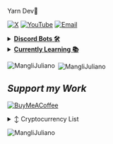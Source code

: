Yarn Dev🍃

 [![X](https://img.shields.io/badge/X-000000?style=for-the-badge&logo=x&logoColor=white)](https://x.com/HeiwaSiro)
 [![YouTube](https://img.shields.io/badge/YouTube-FF170F?style=for-the-badge&logo=youtube&logoColor=white)](https://www.youtube.com/@HeiwaSiro)
 [![Email](https://img.shields.io/badge/Email-8B89CC?style=for-the-badge&logo=protonmail&logoColor=white)](mailto:HeiwaSiro@proton.me)

<details>
  
<summary><b><u>Discord Bots 🛠</u></b></summary>

I build Discord Bots, i work to make them compatible with Discord.js and Node.js.

- 🤖 [Default Discord Bot](https://github.com/HeiwaSiro/default-discord-bot-js): A basic Discord bot built using Node.js and Discord.js. It includes a structured setup for handling events, commands, and deploying slash commands to Discord servers.

</details>

<details>
 
<summary><b><u>Currently Learning 📚</u></b></summary>

I am interested to anything Technology related.

- Web Design, Front-End & Back-End & Full Stack Development, Responsive Design, Web Performance Optimization, Web Accessibility, Web Security
- Mobile App Development, Native Development, Cross-Platform Development, App Design, App Monetization, App Store Optimization (ASO)
- Software Development, Programming Languages, Software Engineering Principles, APIs and Microservices, Machine Learning and AI, Data Science
- Game Development, Game Engines, Game Design, Game Monetization
- Cybersecurity, Ethical Hacking, Cryptography, Network Security
- Multimedia and Creative Technology, Video Editing, Graphic Design, Animation, Audio Production
- Emerging Technologies, Blockchain, Quantum Computing, Artificial Intelligence, 5G Technology

</details>

<p><img align="left" src="https://github-readme-stats.vercel.app/api/top-langs?username=MangliJuliano&show_icons=true&locale=en&layout=compact" alt="MangliJuliano" /></p>

<p>&nbsp;<img align="center" src="https://github-readme-stats.vercel.app/api?username=MangliJuliano&show_icons=true&locale=en" alt="MangliJuliano" /></p>

## *Support my Work*
[![BuyMeACoffee](https://img.shields.io/badge/Buy_Me_A_Coffee-FFDD00?style=for-the-badge&logo=buy-me-a-coffee&logoColor=black)](https://www.buymeacoffee.com/HeiwaSiro)

<details>

  <summary>↕️ <bold>Cryptocurrency List</bold></summary>
 
 <br />

| Currency          | Wallet Address                                                                                               |
|-------------------|--------------------------------------------------------------------------------------------------------------|
| Ethereum (ETH)    | 0x84e4a42550180874af2d3b0714425a0c1981f12f                                                                   |

</details>

<p align="left"> <img src="https://komarev.com/ghpvc/?username=MangliJuliano&label=Profile%20views&color=0e75b6&style=flat" alt="MangliJuliano" /> </p>
